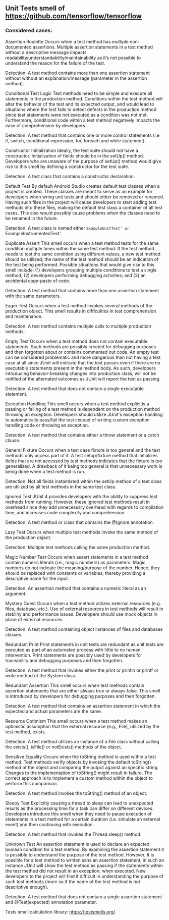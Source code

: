 ## Unit Tests smell of https://github.com/tensorflow/tensorflow

### Considered cases:

Assertion Roulette
Occurs when a test method has multiple non-documented assertions. Multiple assertion statements in a test method without a descriptive message impacts readability/understandability/maintainability as it’s not possible to understand the reason for the failure of the test.

Detection: A test method contains more than one assertion statement without without an explanation/message (parameter in the assertion method).


Conditional Test Logic
Test methods need to be simple and execute all statements in the production method. Conditions within the test method will alter the behavior of the test and its expected output, and would lead to situations where the test fails to detect defects in the production method since test statements were not executed as a condition was not met. Furthermore, conditional code within a test method negatively impacts the ease of comprehension by developers.

Detection: A test method that contains one or more control statements (i.e if, switch, conditional expression, for, foreach and while statement).


Constructor Initialization
Ideally, the test suite should not have a constructor. Initialization of fields should be in the setUp() method. Developers who are unaware of the purpose of setUp() method would give rise to this smell by defining a constructor for the test suite.

Detection: A test class that contains a constructor declaration.


Default Test
By default Android Studio creates default test classes when a project is created. These classes are meant to serve as an example for developers when wring unit tests and should either be removed or renamed. Having such files in the project will cause developers to start adding test methods into these files, making the default test class a container of all test cases. This also would possibly cause problems when the classes need to be renamed in the future.

Detection: A test class is named either `ExampleUnitTest' or `ExampleInstrumentedTest'.


Duplicate Assert
This smell occurs when a test method tests for the same condition multiple times within the same test method. If the test method needs to test the same condition using different values, a new test method should be utilized; the name of the test method should be an indication of the test being performed. Possible situations that would give rise to this smell include: (1) developers grouping multiple conditions to test a single method; (2) developers performing debugging activities; and (3) an accidental copy-paste of code.

Detection: A test method that contains more than one assertion statement with the same parameters.


Eager Test
Occurs when a test method invokes several methods of the production object. This smell results in difficulties in test comprehension and maintenance.

Detection: A test method contains multiple calls to multiple production methods.


Empty Test
Occurs when a test method does not contain executable statements. Such methods are possibly created for debugging purposes and then forgotten about or contains commented out code. An empty test can be considered problematic and more dangerous than not having a test case at all since JUnit will indicate that the test passes even if there are no executable statements present in the method body. As such, developers introducing behavior-breaking changes into production class, will not be notified of the alternated outcomes as JUnit will report the test as passing.

Detection: A test method that does not contain a single executable statement.


Exception Handling
This smell occurs when a test method explicitly a passing or failing of a test method is dependent on the production method throwing an exception. Developers should utilize JUnit's exception handling to automatically pass/fail the test instead of writing custom exception handling code or throwing an exception.

Detection: A test method that contains either a throw statement or a catch clause.


General Fixture
Occurs when a test case fixture is too general and the test methods only access part of it. A test setup/fixture method that initializes fields that are not accessed by test methods indicates that the fixture is too generalized. A drawback of it being too general is that unnecessary work is being done when a test method is run.

Detection: Not all fields instantiated within the setUp method of a test class are utilized by all test methods in the same test class.


Ignored Test
JUnit 4 provides developers with the ability to suppress test methods from running. However, these ignored test methods result in overhead since they add unnecessary overhead with regards to compilation time, and increases code complexity and comprehension.

Detection: A test method or class that contains the @Ignore annotation.


Lazy Test
Occurs when multiple test methods invoke the same method of the production object.

Detection: Multiple test methods calling the same production method.


Magic Number Test
Occurs when assert statements in a test method contain numeric literals (i.e., magic numbers) as parameters. Magic numbers do not indicate the meaning/purpose of the number. Hence, they should be replaced with constants or variables, thereby providing a descriptive name for the input.

Detection: An assertion method that contains a numeric literal as an argument.


Mystery Guest
Occurs when a test method utilizes external resources (e.g. files, database, etc.). Use of external resources in test methods will result in stability and performance issues. Developers should use mock objects in place of external resources.

Detection: A test method containing object instances of files and databases classes.


Redundant Print
Print statements in unit tests are redundant as unit tests are executed as part of an automated process with little to no human intervention. Print statements are possibly used by developers for traceability and debugging purposes and then forgotten.

Detection: A test method that invokes either the print or println or printf or write method of the System class.


Redundant Assertion
This smell occurs when test methods contain assertion statements that are either always true or always false. This smell is introduced by developers for debugging purposes and then forgotten.

Detection: A test method that contains an assertion statement in which the expected and actual parameters are the same.


Resource Optimism
This smell occurs when a test method makes an optimistic assumption that the external resource (e.g., File), utilized by the test method, exists.

Detection: A test method utilizes an instance of a File class without calling the exists(), isFile() or notExists() methods of the object.


Sensitive Equality
Occurs when the toString method is used within a test method. Test methods verify objects by invoking the default toString() method of the object and comparing the output against an specific string. Changes to the implementation of toString() might result in failure. The correct approach is to implement a custom method within the object to perform this comparison.

Detection: A test method invokes the toString() method of an object.


Sleepy Test
Explicitly causing a thread to sleep can lead to unexpected results as the processing time for a task can differ on different devices. Developers introduce this smell when they need to pause execution of statements in a test method for a certain duration (i.e. simulate an external event) and then continuing with execution.

Detection: A test method that invokes the Thread.sleep() method.


Unknown Test
An assertion statement is used to declare an expected boolean condition for a test method. By examining the assertion statement it is possible to understand the purpose of the test method. However, It is possible for a test method to written sans an assertion statement, in such an instance JUnit will show the test method as passing if the statements within the test method did not result in an exception, when executed. New developers to the project will find it difficult in understanding the purpose of such test methods (more so if the name of the test method is not descriptive enough).

Detection: A test method that does not contain a single assertion statement and @Test(expected) annotation parameter.

Tests smell calculation library: https://testsmells.org/
